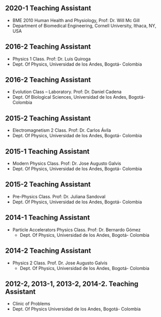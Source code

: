
2020-1 Teaching Assistant
-----
* BME 2010 Human Health and Physiology, Prof: Dr. Will Mc Gill
 * Department of Biomedical Engineering, Cornell University, Ithaca, NY, USA

2016-2 Teaching Assistant 
-----
* Physics 1 Class. Prof: Dr. Luis Quiroga
 * Dept. Of Physics, Universidad de los Andes, Bogotá- Colombia

2016-2 Teaching Assistant 
-----
* Evolution Class – Laboratory. Prof: Dr. Daniel Cadena
 * Dept. Of Biological Sciences, Universidad de los Andes, Bogotá- Colombia

2015-2 Teaching Assistant 
-----
* Electromagnetism 2 Class. Prof: Dr. Carlos Ávila
 * Dept. Of Physics, Universidad de los Andes, Bogotá- Colombia

2015-1 Teaching Assistant 
-----
* Modern Physics Class. Prof: Dr. Jose Augusto Galvis
 * Dept. Of Physics, Universidad de los Andes, Bogotá- Colombia
 
2015-2 Teaching Assistant 
-----
* Pre-Physics Class. Prof: Dr. Juliana Sandoval
 * Dept. Of Physics, Universidad de los Andes, Bogotá- Colombia

2014-1 Teaching Assistant 
-----
* Particle Accelerators Physics Class. Prof: Dr. Bernardo Gómez
  * Dept. Of Physics, Universidad de los Andes, Bogotá- Colombia

2014-2 Teaching Assistant 
-----
* Physics 2 Class. Prof. Dr. Jose Augusto Galvis
  * Dept. Of Physics, Universidad de los Andes, Bogotá- Colombia

2012-2, 2013-1, 2013-2, 2014-2. Teaching Assistant 
-----
* Clinic of Problems
 * Dept. Of Physics Universidad de los Andes, Bogotá- Colombia


